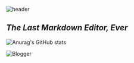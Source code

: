![header](https://capsule-render.vercel.app/api?text=KimYoungMin&type=slice&color=auto&height=100)

## _The Last Markdown Editor, Ever_

![Anurag's GitHub stats](https://github-readme-stats.vercel.app/api?username=kimyoungmin101&&show_icons=true&theme=gruvbox)


![Blogger](https://img.shields.io/badge/Blogger-FF5722?style=for-the-badge&logo=blogger&logoColor=white)
